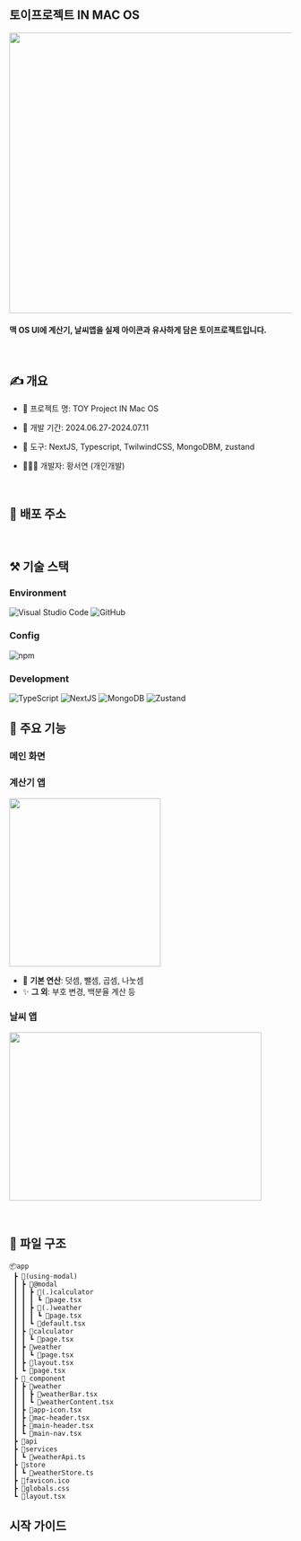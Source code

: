 

## 토이프로젝트 IN MAC OS
<img src = "https://github.com/user-attachments/assets/03e2a9eb-1e7b-40bd-96a0-c3ff3371e855" width="700" height="500">

#### 맥 OS UI에 계산기, 날씨앱을 실제 아이콘과 유사하게 담은 토이프로젝트입니다.

  
## ✍️ 개요

- 📄 프로젝트 명: TOY Project IN Mac OS
- 📅 개발 기간: 2024.06.27-2024.07.11
- 🔨 도구: NextJS, Typescript, TwilwindCSS, MongoDBM, zustand
- 👩🏻‍💻 개발자: 황서연 (개인개발)


   
## 💾 배포 주소

   
## ⚒️ 기술 스택

### Environment
![Visual Studio Code](https://img.shields.io/badge/visual%20studio%20code-297ACC?style=flat-square&logo=visualstudiocode&logoColor=white)
![GitHub](https://img.shields.io/badge/github-181717?style=flat-square&logo=github&logoColor=white)

### Config
![npm](https://img.shields.io/badge/npm-CB3837?style=flat-square&logo=npm&logoColor=white)

### Development
![TypeScript](https://img.shields.io/badge/TypeScript-3178C6?style=flat-square&logo=typescript&logoColor=white)
![NextJS](https://img.shields.io/badge/NextJS-000000?style=flat-square&logo=nextdotjs&logoColor=white)
![MongoDB](https://img.shields.io/badge/Mongodb-47A248?style=flat-square&logo=mongodb&logoColor=white)
![Zustand](https://img.shields.io/badge/zustand-5B4524?style=flat-square&logo=&logoColor=white)




## 🔑 주요 기능
### 메인 화면


### 계산기 앱

<img src = "https://github.com/user-attachments/assets/7f50fb74-c50f-4190-bd7c-227356eb1c6e" width="270" height="300">

- 🔎 **기본 연산**: 덧셈, 뺄셈, 곱셈, 나눗셈
- ✨ **그 외**: 부호 변경, 백분율 계산 등
### 날씨 앱

<img src = "https://github.com/user-attachments/assets/059871ae-2d39-4c1f-ad86-8788cf872b68" width="450" height="300">

   
## 📁 파일 구조
```
📦app
 ┣ 📂(using-modal)
 ┃ ┣ 📂@modal
 ┃ ┃ ┣ 📂(.)calculator
 ┃ ┃ ┃ ┗ 📜page.tsx
 ┃ ┃ ┣ 📂(.)weather
 ┃ ┃ ┃ ┗ 📜page.tsx
 ┃ ┃ ┗ 📜default.tsx
 ┃ ┣ 📂calculator
 ┃ ┃ ┗ 📜page.tsx
 ┃ ┣ 📂weather
 ┃ ┃ ┗ 📜page.tsx
 ┃ ┣ 📜layout.tsx
 ┃ ┗ 📜page.tsx
 ┣ 📂_component
 ┃ ┣ 📂weather
 ┃ ┃ ┣ 📜weatherBar.tsx
 ┃ ┃ ┗ 📜weatherContent.tsx
 ┃ ┣ 📜app-icon.tsx
 ┃ ┣ 📜mac-header.tsx
 ┃ ┣ 📜main-header.tsx
 ┃ ┗ 📜main-nav.tsx
 ┣ 📂api
 ┣ 📂services
 ┃ ┗ 📜weatherApi.ts
 ┣ 📂store
 ┃ ┗ 📜weatherStore.ts
 ┣ 📜favicon.ico
 ┣ 📜globals.css
 ┗ 📜layout.tsx
```

## 시작 가이드


